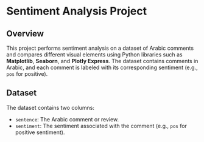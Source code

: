 # Sentiment Analysis Project

## Overview
This project performs sentiment analysis on a dataset of Arabic comments and compares different visual elements using Python libraries such as **Matplotlib**, **Seaborn**, and **Plotly Express**. The dataset contains comments in Arabic, and each comment is labeled with its corresponding sentiment (e.g., `pos` for positive).

## Dataset
The dataset contains two columns: 
- `sentence`: The Arabic comment or review.
- `sentiment`: The sentiment associated with the comment (e.g., `pos` for positive sentiment).
